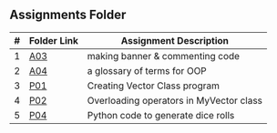 ##  Assignments Folder

|   #   | Folder Link | Assignment Description |
| :---: | ----------- | ---------------------- |
|   1   | [A03](https://github.com/jonscales/2143-OOP-Scales/edit/main/Assignments/A03/)         |  making banner & commenting code |                      |
|   2   | [A04](https://github.com/jonscales/2143-OOP-Scales/edit/main/Assignments/oop_primer/)         | a glossary of terms for OOP |
|   3  | [P01](https://github.com/jonscales/2143-OOP-Scales/tree/main/Assignments/PO1)        | Creating Vector Class program |
|   4  |     [P02](https://github.com/jonscales/2143-OOP-Scales/tree/main/Assignments/P02)     | Overloading operators in MyVector class |
|   5  | [P04](https://github.com/jonscales/2143-OOP-Scales/tree/main/Assignments/P04)       | Python code to generate dice rolls |
